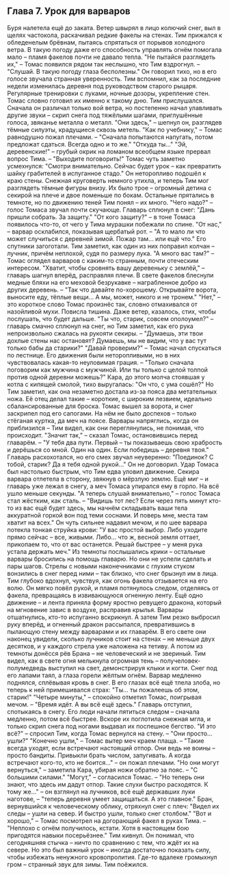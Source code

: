 ## Глава 7. Урок для варваров

Буря налетела ещё до заката. Ветер швырял в лицо колючий снег, выл в щелях частокола, раскачивал редкие факелы на стенах. Тим прижался к обледенелым брёвнам, пытаясь спрятаться от порывов холодного ветра. В такую погоду даже его способность управлять огнём помогала мало – пламя факелов почти не давало тепла.
"Не пытайся разглядеть их," – Томас появился рядом так неслышно, что Тим вздрогнул. – "Слушай. В такую погоду глаза бесполезны."
Он говорил тихо, но в его голосе звучала странная уверенность. Тим вспомнил, как за последние недели изменилась деревня под руководством старого рыцаря. Регулярные тренировки с луками, ночные дозоры, укрепление стен. Томас словно готовил их именно к такому дню.
Тим прислушался. Сначала он различал только вой ветра, но постепенно начал улавливать другие звуки – скрип снега под тяжёлыми шагами, приглушённые голоса, звяканье металла о металл. "Они здесь," – шепнул он, разглядев тёмные силуэты, крадущиеся сквозь метель.
"Как по учебнику," – Томас равнодушно пожал плечами. – "Сначала попытаются напугать, потом предложат сдаться. Всегда одно и то же."
"Откуда ты..."
"Эй, деревенские!" – грубый окрик на ломаном всеобщем языке прервал вопрос Тима. – "Выходите поговорить!"
Томас чуть заметно усмехнулся:
"Смотри внимательно. Сейчас будет урок – как превратить шайку грабителей в испуганное стадо."
Он неторопливо подошёл к краю стены. Снежная круговерть немного утихла, и теперь Тим мог разглядеть тёмные фигуры внизу. Их было трое – огромный детина с секирой на плече и двое поменьше по бокам. Остальные прятались в темноте, но по движению теней Тим понял – их много.
"Чего надо?" – голос Томаса звучал почти скучающе.
Главарь сплюнул в снег:
"Дань пришли собрать. За защиту."
"От кого защиту?" – в тоне Томаса появилось что-то, от чего у Тима мурашки побежали по спине.
"От нас," – варвар осклабился, показывая щербатый рот. – "А то мало ли что может случиться с деревней зимой. Пожар там... или ещё что."
Его спутники загоготали. Тим заметил, как один из них поправил колчан – лучник, причём неплохой, судя по размеру лука.
"А много вас там?" – Томас оглядел варваров с каким-то странным, почти отеческим интересом.
"Хватит, чтобы сровнять вашу деревеньку с землёй," – главарь шагнул вперёд, расправляя плечи. В свете факелов блеснули медные бляхи на его меховой безрукавке – награбленное добро из других деревень. – "Так что давайте по-хорошему. Открывайте ворота, выносите еду, тёплые вещи... А мы, может, никого и не тронем."
"Нет," – это короткое слово Томас произнёс так, словно отмахивался от назойливой мухи.
Повисла тишина. Даже ветер, казалось, стих, чтобы послушать, что будет дальше.
"Ты что, старик, совсем ополоумел?" – главарь смачно сплюнул на снег, но Тим заметил, как его рука непроизвольно сжалась на рукояти секиры. – "Думаешь, эти твои дохлые стены нас остановят? Думаешь, мы не видим, что у вас тут только бабы да старики?"
"Давай проверим?" – Томас начал спускаться по лестнице. Его движения были неторопливыми, но в них чувствовалась какая-то неуловимая грация. – "Только сначала поговорим как мужчина с мужчиной. Или ты только с целой толпой против одной деревни можешь?"
Кара, до этого молча стоявшая у котла с кипящей смолой, тихо выругалась:
"Он что, с ума сошёл?"
Но Тим заметил, как она незаметно достала из-за пояса два метательных ножа. Её отец делал такие – короткие, с широким лезвием, идеально сбалансированные для броска.
Томас вышел за ворота, и снег заскрипел под его сапогами. На нём не было доспехов – только стёганая куртка, да меч на поясе. Варвары напряглись, когда он приблизился – Тим видел, как они переглянулись, не понимая, что происходит.
"Значит так," – сказал Томас, остановившись перед главарём. – "У тебя два пути. Первый – ты показываешь свою храбрость и дерёшься со мной. Один на один. Если победишь – деревня твоя."
Главарь расхохотался, но его смех звучал неуверенно:
"Поединок? С тобой, старик? Да я тебя одной рукой..."
Он не договорил. Удар Томаса был настолько быстрым, что Тим едва уловил движение. Секира варвара отлетела в сторону, звякнув о мёрзлую землю. Ещё миг – и главарь уже лежал в снегу, а меч Томаса упирался ему в горло. На всё ушло меньше секунды.
"А теперь слушай внимательно," – голос Томаса стал жёстким, как сталь. – "Видишь тот лес? Если через пять минут кто-то из вас ещё будет здесь, мы начнём складывать ваши тела аккуратной горкой вон под теми соснами. И поверь мне, места там хватит на всех."
Он чуть сильнее надавил мечом, и по шее варвара потекла тонкая струйка крови:
"У вас простой выбор. Либо уходите прямо сейчас – все, живыми. Либо... что ж, весной земля оттает, прикопаем то, что от вас останется. Решай быстрее – у меня рука устала держать меч."
Из темноты послышались крики – остальные варвары бросились на помощь главарю. Но они не успели сделать и пары шагов. Стрелы с новыми наконечниками с глухим стуком вонзились в снег перед ними – так близко, что снег брызнул им в лица.
Тим глубоко вдохнул, чувствуя, как огонь факела отзывается на его волю. Он мягко повёл рукой, и пламя потянулось следом, отделяясь от факела, превращаясь в извивающуюся огненную ленту. Ещё одно движение – и лента приняла форму яростно ревущего дракона, который на мгновение завис в воздухе, расправив крылья. Варвары отшатнулись, кто-то испуганно вскрикнул.
А затем Тим резко выбросил руку вперёд, и огненный дракон рассыпался, превратившись в пылающую стену между варварами и их главарём. В его свете они наконец увидели, сколько лучников стоит на стенах – не меньше двух десятков, и у каждого стрела уже наложена на тетиву.
А потом из темноты донёсся рёв Брана – не человеческий и не звериный. Тим видел, как в свете огня мелькнула огромная тень – получеловек-полумедведь выступил на свет, демонстрируя клыки и когти. Снег под его лапами таял, а глаза горели жёлтым огнём.
Варвар медленно поднялся, сплёвывая кровь в снег. В его глазах всё ещё тлела злоба, но теперь к ней примешивался страх:
"Ты... ты пожалеешь об этом, старик!"
"Четыре минуты," – спокойно отметил Томас, поигрывая мечом. – "Время идёт. А вы всё ещё здесь."
Главарь отступил, спотыкаясь в снегу. Его люди начали пятиться следом – сначала медленно, потом всё быстрее. Вскоре их поглотила снежная мгла, и только скрип снега под ногами выдавал их поспешное бегство.
"И это всё?" – спросил Тим, когда Томас вернулся на стену. – "Они просто... ушли?"
"Конечно ушли," – Томас вытер меч краем плаща. – "Такие всегда уходят, если встречают настоящий отпор. Они ведь не воины – просто бандиты. Привыкли брать числом, запугивать. А когда встречают кого-то, кто не боится..." – он пожал плечами.
"Но они могут вернуться," – заметила Кара, убирая ножи обратно за пояс. – "С большими силами."
"Могут," – согласился Томас. – "Но теперь они знают, что здесь им дадут отпор. Такие слухи быстро расходятся. К тому же..." – он взглянул на лучников, всё ещё державших луки наготове, – "теперь деревня умеет защищаться. А это главное."
Бран, вернувшийся к человеческому облику, отряхнул снег с плеч:
"Видел их следы – ушли на север. И быстро ушли, только снег столбом."
"Вот и хорошо," – Томас посмотрел на догорающий факел в руках Тима. – "Неплохо с огнём получилось, кстати. Хотя в настоящем бою пригодятся навыки посерьёзнее."
Тим кивнул. Он понимал, что сегодняшняя стычка – ничто по сравнению с тем, что ждёт их на севере. Но это был важный урок – иногда достаточно показать силу, чтобы избежать ненужного кровопролития.
Где-то вдалеке громыхнул гром – странный звук для зимы. Тим поёжился. 